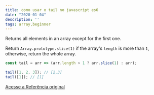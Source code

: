 ```yaml
---
title: como usar o tail no javascript es6
date: "2020-01-04"
description: ''
tags: array,beginner
---
```


Returns all elements in an array except for the first one.

Return `Array.prototype.slice(1)` if the array's `length` is more than `1`, otherwise, return the whole array.

```js
const tail = arr => (arr.length > 1 ? arr.slice(1) : arr);
```

```js
tail([1, 2, 3]); // [2,3]
tail([1]); // [1]
```


[Acesse a Referência original](http://github.com/30-seconds/)

